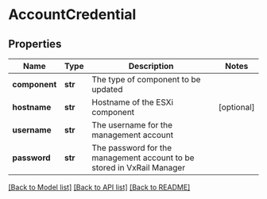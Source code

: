 # AccountCredential

## Properties
Name | Type | Description | Notes
------------ | ------------- | ------------- | -------------
**component** | **str** | The type of component to be updated | 
**hostname** | **str** | Hostname of the ESXi component | [optional] 
**username** | **str** | The username for the management account | 
**password** | **str** | The password for the management account to be stored in VxRail Manager | 

[[Back to Model list]](../README.md#documentation-for-models) [[Back to API list]](../README.md#documentation-for-api-endpoints) [[Back to README]](../README.md)

